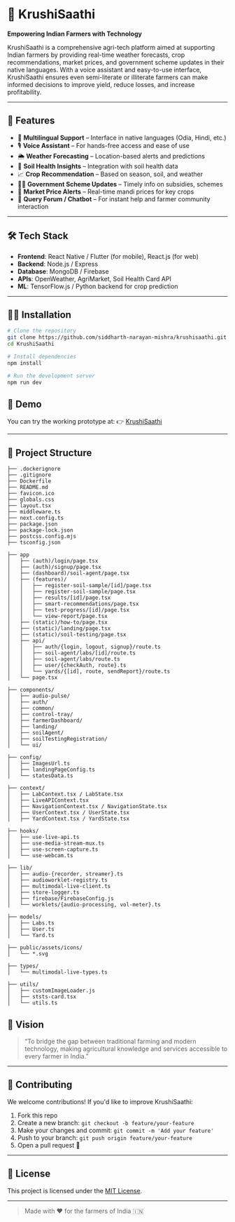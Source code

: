 # 🌾 KrushiSaathi

**Empowering Indian Farmers with Technology**

KrushiSaathi is a comprehensive agri-tech platform aimed at supporting Indian farmers by providing real-time weather forecasts, crop recommendations, market prices, and government scheme updates in their native languages. With a voice assistant and easy-to-use interface, KrushiSaathi ensures even semi-literate or illiterate farmers can make informed decisions to improve yield, reduce losses, and increase profitability.

---

## 🚀 Features

- 📱 **Multilingual Support** – Interface in native languages (Odia, Hindi, etc.)
- 🎙️ **Voice Assistant** – For hands-free access and ease of use
- 🌦️ **Weather Forecasting** – Location-based alerts and predictions
- 🧪 **Soil Health Insights** – Integration with soil health data
- 📈 **Crop Recommendation** – Based on season, soil, and weather
- 🧑‍🌾 **Government Scheme Updates** – Timely info on subsidies, schemes
- 🛒 **Market Price Alerts** – Real-time mandi prices for key crops
- 💬 **Query Forum / Chatbot** – For instant help and farmer community interaction

---

## 🛠️ Tech Stack

- **Frontend**: React Native / Flutter (for mobile), React.js (for web)
- **Backend**: Node.js / Express
- **Database**: MongoDB / Firebase
- **APIs**: OpenWeather, AgriMarket, Soil Health Card API
- **ML**: TensorFlow.js / Python backend for crop prediction

---

## 🧑‍💻 Installation

```bash
# Clone the repository
git clone https://github.com/siddharth-narayan-mishra/krushisaathi.git
cd KrushiSaathi

# Install dependencies
npm install

# Run the development server
npm run dev
```

## 🧪 Demo

You can try the working prototype at:
👉 [KrushiSaathi](https://krushisaathi-891779892886.us-central1.run.app/)

---

## 📄 Project Structure

```
├── .dockerignore
├── .gitignore
├── Dockerfile
├── README.md
├── favicon.ico
├── globals.css
├── layout.tsx
├── middleware.ts
├── next.config.ts
├── package.json
├── package-lock.json
├── postcss.config.mjs
├── tsconfig.json

├── app
│   ├── (auth)/login/page.tsx
│   ├── (auth)/signup/page.tsx
│   ├── (dashboard)/soil-agent/page.tsx
│   ├── (features)/
│   │   ├── register-soil-sample/[id]/page.tsx
│   │   ├── register-soil-sample/page.tsx
│   │   ├── results/[id]/page.tsx
│   │   ├── smart-recommendations/page.tsx
│   │   ├── test-progress/[id]/page.tsx
│   │   └── view-report/page.tsx
│   ├── (static)/how-to/page.tsx
│   ├── (static)/landing/page.tsx
│   ├── (static)/soil-testing/page.tsx
│   ├── api/
│   │   ├── auth/{login, logout, signup}/route.ts
│   │   ├── soil-agent/labs/[id]/route.ts
│   │   ├── soil-agent/labs/route.ts
│   │   ├── user/{checkAuth, route}.ts
│   │   └── yards/{[id], route, sendReport}/route.ts
│   └── page.tsx

├── components/
│   ├── audio-pulse/
│   ├── auth/
│   ├── common/
│   ├── control-tray/
│   ├── farmerDashboard/
│   ├── landing/
│   ├── soilAgent/
│   ├── soilTestingRegistration/
│   └── ui/

├── config/
│   ├── ImagesUrl.ts
│   ├── landingPageConfig.ts
│   └── statesData.ts

├── context/
│   ├── LabContext.tsx / LabState.tsx
│   ├── LiveAPIContext.tsx
│   ├── NavigationContext.tsx / NavigationState.tsx
│   ├── UserContext.tsx / UserState.tsx
│   ├── YardContext.tsx / YardState.tsx

├── hooks/
│   ├── use-live-api.ts
│   ├── use-media-stream-mux.ts
│   ├── use-screen-capture.ts
│   └── use-webcam.ts

├── lib/
│   ├── audio-{recorder, streamer}.ts
│   ├── audioworklet-registry.ts
│   ├── multimodal-live-client.ts
│   ├── store-logger.ts
│   ├── firebase/FirebaseConfig.js
│   └── worklets/{audio-processing, vol-meter}.ts

├── models/
│   ├── Labs.ts
│   ├── User.ts
│   └── Yard.ts

├── public/assets/icons/
│   └── *.svg

├── types/
│   └── multimodal-live-types.ts

├── utils/
│   ├── customImageLoader.js
│   ├── ststs-card.tsx
│   └── utils.ts
```

## 🌱 Vision

> “To bridge the gap between traditional farming and modern technology, making agricultural knowledge and services accessible to every farmer in India.”

---

## 🤝 Contributing

We welcome contributions! If you'd like to improve KrushiSaathi:

1. Fork this repo
2. Create a new branch: `git checkout -b feature/your-feature`
3. Make your changes and commit: `git commit -m 'Add your feature'`
4. Push to your branch: `git push origin feature/your-feature`
5. Open a pull request 🙌


---

## 📜 License

This project is licensed under the [MIT License](LICENSE).

---

> Made with ❤️ for the farmers of India 🇮🇳
